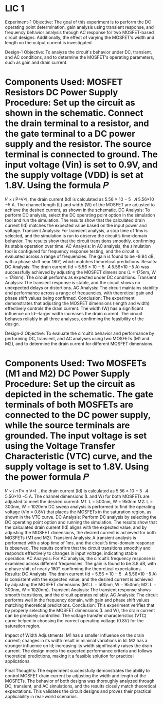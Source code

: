 # LIC 1
Experiment-1
Objective:
The goal of this experiment is to perform the DC operating point determination, gain analysis using transient response, and frequency behavior analysis through AC response for two MOSFET-based circuit designs. Additionally, the effect of varying the MOSFET's width and length on the output current is investigated.

Design-1
Objective:
To analyze the circuit's behavior under DC, transient, and AC conditions, and to determine the MOSFET's operating parameters, such as gain and drain current.

Components Used:
MOSFET
Resistors
DC Power Supply
Procedure:
Set up the circuit as shown in the schematic.
Connect the drain terminal to a resistor, and the gate terminal to a DC power supply and the resistor.
The source terminal is connected to ground.
The input voltage (Vin) is set to 0.9V, and the supply voltage (VDD) is set at 1.8V.
Using the formula 
𝑃
=
𝑉
×
𝐼
P=V×I, the drain current (Id) is calculated as 
5.56
×
10
−
5
 
𝐴
5.56×10 
−5
 A.
The channel length (L) and width (W) of the MOSFET are adjusted to achieve the desired current, as shown in the schematic.
DC Analysis:
To perform DC analysis, select the DC operating point option in the simulation tool and run the simulation.
The results show that the calculated drain current (Id) matches the expected value based on the input power and voltage.
Transient Analysis:
For transient analysis, a stop time of 1ms is selected, and the simulation is run to observe the circuit’s time-domain behavior.
The results show that the circuit transitions smoothly, confirming its stable operation over time.
AC Analysis:
In AC analysis, the simulation tool is configured for frequency response testing, and the circuit is evaluated across a range of frequencies.
The gain is found to be -9.94 dB, with a phase shift near 180°, which matches theoretical predictions.
Results:
DC Analysis: The drain current (Id = 
5.56
×
10
−
5
 
𝐴
5.56×10 
−5
 A) was successfully achieved by adjusting the MOSFET dimensions (L = 175nm, W = 178nm). The circuit performs as expected under DC conditions.
Transient Analysis: The transient response is stable, and the circuit shows no unexpected delays or distortions.
AC Analysis: The circuit maintains stability and performance across a range of frequencies, with theoretical gain and phase shift values being confirmed.
Conclusion:
The experiment demonstrates that adjusting the MOSFET dimensions (length and width) effectively controls the drain current. The width (W) has a significant influence on Id—larger width increases the drain current. The circuit behaves reliably in all three analyses, confirming the feasibility of the design.

Design-2
Objective:
To evaluate the circuit’s behavior and performance by performing DC, transient, and AC analyses using two MOSFETs (M1 and M2), and to determine the drain current for different MOSFET dimensions.

Components Used:
Two MOSFETs (M1 and M2)
DC Power Supply
Procedure:
Set up the circuit as depicted in the schematic.
The gate terminals of both MOSFETs are connected to the DC power supply, while the source terminals are grounded.
The input voltage is set using the Voltage Transfer Characteristic (VTC) curve, and the supply voltage is set to 1.8V.
Using the power formula 
𝑃
=
𝑉
×
𝐼
𝑛
P= 
n
V×I
​
 , the drain current (Id) is calculated as 
5.56
×
10
−
5
 
𝐴
5.56×10 
−5
 A.
The channel dimensions (L and W) for both MOSFETs are adjusted to meet the desired current:
M1: L = 500nm, W = 950nm
M2: L = 300nm, W = 1020nm
DC sweep analysis is performed to find the operating voltage (Vin = 0.8V) that places the MOSFETs in the saturation region, as shown in the VTC curve.
DC Analysis:
Perform DC analysis by selecting the DC operating point option and running the simulation.
The results show that the calculated drain current (Id) aligns with the expected value, and by adjusting the MOSFET dimensions, the desired current is achieved for both MOSFETs (M1 and M2).
Transient Analysis:
A transient analysis is performed with a stop time of 1ms, and the circuit’s time-domain response is observed.
The results confirm that the circuit transitions smoothly and responds effectively to changes in input voltage, indicating stable operation.
AC Analysis:
For AC analysis, the circuit’s frequency response is examined across different frequencies.
The gain is found to be 3.8 dB, with a phase shift of nearly 180°, confirming the theoretical expectations.
Results:
DC Analysis: The drain current (Id = 
5.56
×
10
−
5
 
𝐴
5.56×10 
−5
 A) is consistent with the expected value, and the desired current is achieved by adjusting the MOSFET dimensions (M1: L = 500nm, W = 950nm; M2: L = 300nm, W = 1020nm).
Transient Analysis: The transient response shows smooth transitions, and the circuit operates reliably.
AC Analysis: The circuit performs well in the frequency domain, with gain and phase shift values matching theoretical predictions.
Conclusion:
This experiment verifies that by properly selecting the MOSFET dimensions (L and W), the drain current can be precisely controlled. The voltage transfer characteristics (VTC) curve helped in choosing the correct operating voltage (0.8V) for the saturation region.

Impact of Width Adjustments:
M1 has a smaller influence on the drain current; changes in its width result in minimal variations in Id.
M2 has a stronger influence on Id; increasing its width significantly raises the drain current.
The design meets the expected performance criteria and follows theoretical predictions, making it a feasible solution for practical applications.

Final Thoughts:
The experiment successfully demonstrates the ability to control MOSFET drain current by adjusting the width and length of the MOSFETs. The behavior of both designs was thoroughly analyzed through DC, transient, and AC simulations, and the results closely match theoretical expectations. This validates the circuit designs and proves their practical applicability in real-world scenarios.
